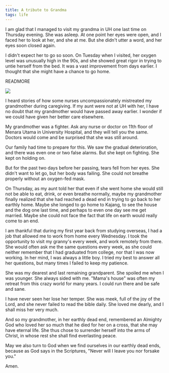 ```yaml
---
title: A tribute to Grandma
tags: life
---
```


I am glad that I managed to visit my grandma in UH one last time on Thursday evening. She was asleep. At one point her eyes were open, and I faced her to look at her, and she at me. But she didn't utter a word, and her eyes soon closed again.

I didn't expect her to go so soon. On Tuesday when I visited, her oxygen level was unusually high in the 90s, and she showed great rigor in trying to untie herself from the bed. It was a vast improvement from days earlier. I thought that she might have a chance to go home.

READMORE

<img src="/images/mama-and-i.jpg" class="image-centered" />

I heard stories of how some nurses uncompassionately mistreated my grandmother during caregiving. If my aunt were not at UH with her, I have no doubt that my grandmother would have passed away earlier. I wonder if we could have given her better care elsewhere.

My grandmother was a fighter. Ask any nurse or doctor on 11th floor of Menara Utama in University Hospital, and they will tell you the same. Doctors would come and be surprised that she was still around.

Our family had time to prepare for this. We saw the gradual deterioration, and there was even one or two false alarms. But she kept on fighting. She kept on holding on.

But for the past two days before her passing, tears fell from her eyes. She didn't want to let go, but her body was failing. She could not breathe properly without an oxygen-fed mask.

On Thursday, as my aunt told her that even if she went home she would still not be able to eat, drink, or even breathe normally, maybe my grandmother finally realized that she had reached a dead end in trying to go back to her earthly home. Maybe she longed to go home to Kajang, to see the house and the dog one last time, and perhaps to even one day see me get married. Maybe she could not face the fact that life on earth would really come to an end.

I am thankful that during my first year back from studying overseas, I had a job that allowed me to work from home every Wednesday. I took the opportunity to visit my granny's every week, and work remotely from there. She would often ask me the same questions every week, as she could neither remember that I had graduated from college, nor that I was now working. In her mind, I was always a little boy. I tried my best to answer all her questions, but many times I failed to keep my patience.

She was my dearest and last remaining grandparent. She spoiled me when I was younger. She always sided with me. "Mama's house" was often my retreat from this crazy world for many years. I could run there and be safe and sane.

I have never seen her lose her temper. She was meek, full of the joy of the Lord, and she never failed to read the bible daily. She loved me dearly, and I shall miss her very much.

And so my grandmother, in her earthly dead end, remembered an Almighty God who loved her so much that he died for her on a cross, that she may have eternal life. She thus chose to surrender herself into the arms of Christ, in whose rest she shall find everlasting peace.

May we also turn to God when we find ourselves in our earthly dead ends, because as God says in the Scriptures, "Never will I leave you nor forsake you."

Amen.

